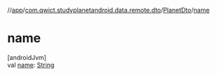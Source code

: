 //[app](../../../index.md)/[com.qwict.studyplanetandroid.data.remote.dto](../index.md)/[PlanetDto](index.md)/[name](name.md)

# name

[androidJvm]\
val [name](name.md): [String](https://kotlinlang.org/api/latest/jvm/stdlib/kotlin/-string/index.html)
